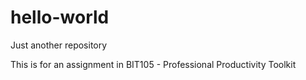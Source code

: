 # hello-world
Just another repository

This is for an assignment in BIT105 - Professional Productivity Toolkit

